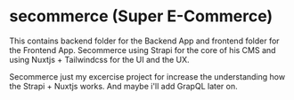 # secommerce (Super E-Commerce)

This contains backend folder for the Backend App and frontend folder for the Frontend App. Secommerce using Strapi for the core of his CMS and using Nuxtjs + Tailwindcss for the UI and the UX.

Secommerce just my excercise project for increase the understanding how the Strapi + Nuxtjs works. And maybe i'll add GrapQL later on.